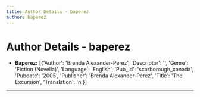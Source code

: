 ```yaml
---
title: Author Details - baperez
author: baperez
---
```


# Author Details - baperez

<ul>
    <li><strong>Baperez:</strong> [{'Author': 'Brenda Alexander-Perez', 'Descriptor': '', 'Genre': 'Fiction (Novella)', 'Language': 'English', 'Pub_id': 'scarborough_canada', 'Pubdate': '2005', 'Publisher': 'Brenda Alexander-Perez', 'Title': 'The Excursion', 'Translation': 'n'}]</li>
</ul>
<hr>